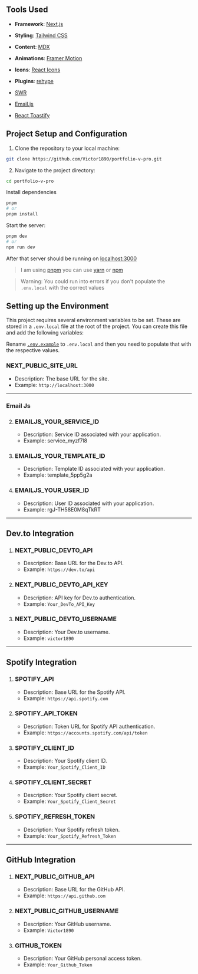 ## Tools Used

- **Framework**: [Next.js](https://nextjs.org/)
- **Styling**: [Tailwind CSS](https://tailwindcss.com/)
- **Content**: [MDX](https://github.com/mdx-js/mdx)

- **Animations**: [Framer Motion](https://framer.com/motion)
- **Icons**: [React Icons](https://react-icons.github.io/react-icons/)
- **Plugins**: [rehype](https://github.com/rehypejs/rehype)
- [SWR](https://swr.vercel.app/)
- [Email.js](https://www.emailjs.com/)
- [React Toastify](https://github.com/fkhadra/react-toastify)

## Project Setup and Configuration

1. Clone the repository to your local machine:

```bash
git clone https://github.com/Victor1890/portfolio-v-pro.git
```

2. Navigate to the project directory:

```bash
cd portfolio-v-pro
```

Install dependencies

```bash
pnpm
# or
pnpm install
```

Start the server:

```bash
pnpm dev
# or
npm run dev
```

After that server should be running on [localhost:3000](http://localhost:3000)

> I am using [pnpm](https://pnpm.io/) you can use [yarn](https://yarnpkg.com/) or [npm](https://www.npmjs.com/)

> Warning: You could run into errors if you don't populate the `.env.local` with the correct values

## Setting up the Environment

This project requires several environment variables to be set. These are stored in a `.env.local` file at the root of the project. You can create this file and add the following variables:

Rename [`.env.example`](/.env.example) to `.env.local` and then you need to populate that with the respective values.

### NEXT_PUBLIC_SITE_URL

- Description: The base URL for the site.
- Example: `http://localhost:3000`

---

### Email Js

2. ### EMAILJS_YOUR_SERVICE_ID

   - Description: Service ID associated with your application.
   - Example: service_myzf7l8

3. ### EMAILJS_YOUR_TEMPLATE_ID

   - Description: Template ID associated with your application.
   - Example: template_5pp5g2a

4. ### EMAILJS_YOUR_USER_ID
   - Description: User ID associated with your application.
   - Example: rgJ-TH58E0M8qTkRT

---

## Dev.to Integration

1. ### NEXT_PUBLIC_DEVTO_API

   - Description: Base URL for the Dev.to API.
   - Example: `https://dev.to/api`

2. ### NEXT_PUBLIC_DEVTO_API_KEY

   - Description: API key for Dev.to authentication.
   - Example: `Your_DevTo_API_Key`

3. ### NEXT_PUBLIC_DEVTO_USERNAME
   - Description: Your Dev.to username.
   - Example: `victor1890`

---

## Spotify Integration

1. ### SPOTIFY_API

   - Description: Base URL for the Spotify API.
   - Example: `https://api.spotify.com`

2. ### SPOTIFY_API_TOKEN

   - Description: Token URL for Spotify API authentication.
   - Example: `https://accounts.spotify.com/api/token`

3. ### SPOTIFY_CLIENT_ID

   - Description: Your Spotify client ID.
   - Example: `Your_Spotify_Client_ID`

4. ### SPOTIFY_CLIENT_SECRET

   - Description: Your Spotify client secret.
   - Example: `Your_Spotify_Client_Secret`

5. ### SPOTIFY_REFRESH_TOKEN
   - Description: Your Spotify refresh token.
   - Example: `Your_Spotify_Refresh_Token`

---

## GitHub Integration

1. ### NEXT_PUBLIC_GITHUB_API

   - Description: Base URL for the GitHub API.
   - Example: `https://api.github.com`

2. ### NEXT_PUBLIC_GITHUB_USERNAME

   - Description: Your GitHub username.
   - Example: `Victor1890`

3. ### GITHUB_TOKEN
   - Description: Your GitHub personal access token.
   - Example: `Your_Github_Token`
